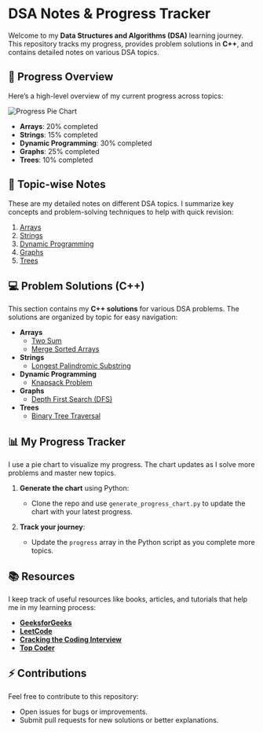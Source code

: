 # DSA Notes & Progress Tracker

Welcome to my **Data Structures and Algorithms (DSA)** learning journey. This repository tracks my progress, provides problem solutions in **C++**, and contains detailed notes on various DSA topics.

## 🚀 Progress Overview

Here’s a high-level overview of my current progress across topics:

![Progress Pie Chart](images/progress_pie_chart.png)

- **Arrays**: 20% completed
- **Strings**: 15% completed
- **Dynamic Programming**: 30% completed
- **Graphs**: 25% completed
- **Trees**: 10% completed

## 📝 Topic-wise Notes

These are my detailed notes on different DSA topics. I summarize key concepts and problem-solving techniques to help with quick revision:

1. [Arrays](notes/arrays.md)
2. [Strings](notes/strings.md)
3. [Dynamic Programming](notes/dynamic-programming.md)
4. [Graphs](notes/graphs.md)
5. [Trees](notes/trees.md)

## 💻 Problem Solutions (C++)

This section contains my **C++ solutions** for various DSA problems. The solutions are organized by topic for easy navigation:

- **Arrays**
  - [Two Sum](solutions/arrays/two-sum.cpp)
  - [Merge Sorted Arrays](solutions/arrays/merge-sorted-arrays.cpp)
- **Strings**
  - [Longest Palindromic Substring](solutions/strings/longest-palindromic-substring.cpp)
- **Dynamic Programming**
  - [Knapsack Problem](solutions/dynamic-programming/knapsack.cpp)
- **Graphs**
  - [Depth First Search (DFS)](solutions/graphs/dfs.cpp)
- **Trees**
  - [Binary Tree Traversal](solutions/trees/binary-tree-traversal.cpp)

## 📊 My Progress Tracker

I use a pie chart to visualize my progress. The chart updates as I solve more problems and master new topics.

1. **Generate the chart** using Python: 
   - Clone the repo and use `generate_progress_chart.py` to update the chart with your latest progress.
   
2. **Track your journey**: 
   - Update the `progress` array in the Python script as you complete more topics.

## 📚 Resources

I keep track of useful resources like books, articles, and tutorials that help me in my learning process:

- **[GeeksforGeeks](https://www.geeksforgeeks.org/)**
- **[LeetCode](https://leetcode.com/)**
- **[Cracking the Coding Interview](https://www.amazon.com/Cracking-Coding-Interview-Programming-Questions/dp/0984782850)**
- **[Top Coder](https://www.topcoder.com/)**

## ⚡ Contributions

Feel free to contribute to this repository:

- Open issues for bugs or improvements.
- Submit pull requests for new solutions or better explanations.

